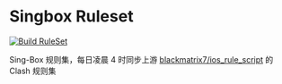 # Singbox Ruleset

[![Build RuleSet](https://github.com/senshinya/singbox_ruleset/actions/workflows/singbox_ruleset.yml/badge.svg)](https://github.com/senshinya/singbox_ruleset/actions/workflows/singbox_ruleset.yml)

Sing-Box 规则集，每日凌晨 4 时同步上游 [blackmatrix7/ios_rule_script](https://github.com/blackmatrix7/ios_rule_script) 的 Clash 规则集
